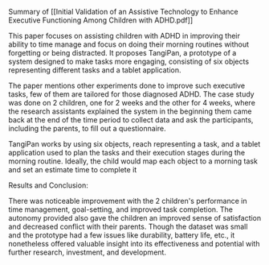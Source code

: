 Summary of [[Initial Validation of an Assistive Technology to Enhance Executive Functioning Among Children with ADHD.pdf]]

This paper focuses on assisting children with ADHD in improving their ability to time manage and focus on doing their morning routines without forgetting or being distracted. It proposes TangiPan, a prototype of a system designed to make tasks more engaging, consisting of six objects representing different tasks and a tablet application.

The paper mentions other experiments done to improve such executive tasks, few of them are tailored for those diagnosed ADHD. The case study was done on 2 children, one for 2 weeks and the other for 4 weeks, where the research assistants explained the system in the beginning them came back at the end of the time period to collect data and ask the participants, including the parents, to fill out a questionnaire.

TangiPan works by using six objects, reach representing a task, and a tablet application used to plan the tasks and their execution stages during the morning routine. Ideally, the child would map each object to a morning task and set an estimate time to complete it

Results and Conclusion:

There was noticeable improvement with the 2 children's performance in time management, goal-setting, and improved task completion. The autonomy provided also gave the children an improved sense of satisfaction and decreased conflict with their parents. Though the dataset was small and the prototype had a few issues like durability, battery life, etc., it nonetheless offered valuable insight into its effectiveness and potential with further research, investment, and development.